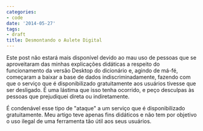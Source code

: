 ```yaml
---
categories:
- code
date: '2014-05-27'
tags:
- draft
title: Desmontando o Aulete Digital
---
```


Este post não estará mais disponível devido ao mau uso de pessoas que se aproveitaram das minhas explicações didáticas a respeito do funcionamento da versão Desktop do dicionário e, agindo de má-fé, começaram a baixar a base de dados indiscriminadamente, fazendo com que o serviço que é disponibilizado gratuitamente aos usuários tivesse que ser desligado. É uma lástima que isso tenha ocorrido, e peço desculpas às pessoas que prejudiquei direta ou indiretamente.

É condenável esse tipo de "ataque" a um serviço que é disponibilizado gratuitamente. Meu artigo teve apenas fins didáticos e não tem por objetivo o uso ilegal de uma ferramenta tão útil aos seus usuários.